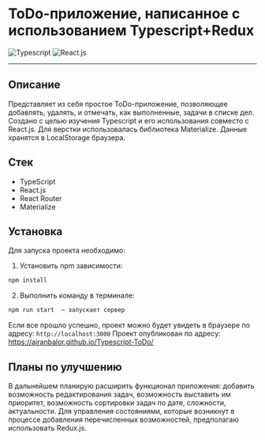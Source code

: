 # **ToDo-приложение, написанное с использованием Typescript+Redux**


![Typescript](https://img.shields.io/badge/-Typescript-blue)
![React.js](https://img.shields.io/badge/-React.js-orange)

___

## Описание
Представляет из себя простое ToDo-приложение, позволяющее добавлять, удалять, и отмечать, как выполненные, задачи в списке дел. Создано с целью изучения Typescript и его использования совместо с React.js. Для верстки использовалась библиотека Materialize. Данные хранятся в LocalStorage браузера.

## Стек

- TypeScript
- React.js
- React Router
- Materialize

## Установка

Для запуска проекта необходимо:

1. Установить npm зависимости:</br>

```sh
npm install
```

2. Выполнить команду в терминале:</br>

```sh
npm run start  — запускает сервер
```

Если все прошло успешно, проект можно будет увидеть в браузере по адресу: `http://localhost:3000`
Проект опубликован по адресу: https://airanbalor.github.io/Typescript-ToDo/

## Планы по улучшению

В дальнейшем планирую расширить функционал приложения: добавить возможность редактирования задач, возможность выставить им приоритет, возможность сортировки задач по дате, сложности, актуальности. Для управления состояниями, которые возникнут в процессе добавления перечисленных возможностей,
предполагаю использовать Redux.js.






